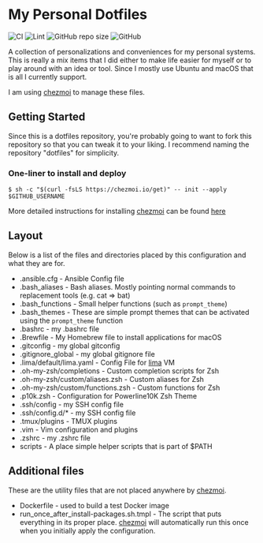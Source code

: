 # My Personal Dotfiles

![CI](https://github.com/audioboxer217/my_dotfiles/workflows/CI/badge.svg)
![Lint](https://github.com/audioboxer217/my_dotfiles/workflows/Lint/badge.svg)
![GitHub repo size](https://img.shields.io/github/repo-size/audioboxer217/my_dotfiles.svg)
![GitHub](https://img.shields.io/github/license/audioboxer217/my_dotfiles.svg)

A collection of personalizations and conveniences for my personal systems. This is really a mix items that I did either to make life easier for myself or to play around with an idea or tool. Since I mostly use Ubuntu and macOS that is all I currently support.

I am using [chezmoi](https://www.chezmoi.io/) to manage these files.

## Getting Started

Since this is a dotfiles repository, you're probably going to want to fork this repository so that you can tweak it to your liking. I recommend naming the repository "dotfiles" for simplicity.

### One-liner to install and deploy

`$ sh -c "$(curl -fsLS https://chezmoi.io/get)" -- init --apply $GITHUB_USERNAME`

More detailed instructions for installing [chezmoi](https://www.chezmoi.io/) can be found [here](https://www.chezmoi.io/install/)

## Layout

Below is a list of the files and directories placed by this configuration and what they are for.

- .ansible.cfg - Ansible Config file
- .bash_aliases - Bash aliases. Mostly pointing normal commands to replacement tools (e.g. cat => bat)
- .bash_functions - Small helper functions (such as `prompt_theme`)
- .bash_themes - These are simple prompt themes that can be activated using the `prompt_theme` function
- .bashrc - my .bashrc file
- .Brewfile - My Homebrew file to install applications for macOS
- .gitconfig - my global gitconfig
- .gitignore_global - my global gitignore file
- .lima/default/lima.yaml - Config File for [lima](https://github.com/lima-vm/lima) VM
- .oh-my-zsh/completions - Custom completion scripts for Zsh
- .oh-my-zsh/custom/aliases.zsh - Custom aliases for Zsh
- .oh-my-zsh/custom/functions.zsh - Custom functions for Zsh
- .p10k.zsh - Configuration for Powerline10K Zsh Theme
- .ssh/config - my SSH config file
- .ssh/config.d/\* - my SSH config file
- .tmux/plugins - TMUX plugins
- .vim - Vim configuration and plugins
- .zshrc - my .zshrc file
- scripts - A place simple helper scripts that is part of $PATH

## Additional files

These are the utility files that are not placed anywhere by [chezmoi](https://www.chezmoi.io/).

- Dockerfile - used to build a test Docker image
- run_once_after_install-packages.sh.tmpl - The script that puts everything in its proper place. [chezmoi](https://www.chezmoi.io/) will automatically run this once when you initially apply the configuration.
